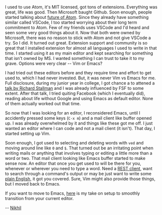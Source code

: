 I used to use Atom, it's MIT licensed, got tons of
extensions. Everything was great, life was good. Then Microsoft baught
Github. Soon enough, people started talking about [future of
Atom](https://news.ycombinator.com/item?id=17258419). Since they
already have something similar called VSCode, I too started worrying
about their long term commitment to Atom. Few of my friends uses
VSCode and I'd heard and seen some very good things about it. Now that
both were owned by Microsoft, there was no reason to stick with Atom
and not give VSCode a try. So I did. It turned out great. Extension
support and community is so great that I installed extension for
almost all languages I used to write in that time. I started using it
as my main editor and kept searching for something that isn't owned by
MS. I wanted something I can trust to take it to my grave. Options
were very clear -- Vim or Emacs?

I had tried out these editors before and they require time and effort
to get used to, which I had never invested. But, it was never Vim vs
Emacs for me. Full disclosure, during my junior year in college, I got
chance a to attened a [talk by Richard
Stallman](https://geekgazette.org/2016/03/richard-stallman/) and I was
already influenced by FSF to some extent. After that talk, I tried
quiting Facebook (which I eventually did), reading about life without
Google and using Emacs as default editor. None of them actually worked
out that time.

So now that I was looking for an editor, I reconsidered Emacs, until I
accidently pressed some keys (`C-x m`) and a mail client like buffer
opened up. I was already overwhelmed by it and things like these got
me off. I just wanted an editor where I can code and not a mail client
(it isn't). That day, I started setting up Vim.

Soon enough, I got used to selecting and deleting words with `ved` and
moving around line like `0` and `$`. That turned out be an irritating
point when writing mails or anything that involves typing or editing a
little more than a word or two. That mail client looking like Emacs
buffer started to make sense now. An editor that once you get used to
will be there for you, whenever or wherever you need to type a
word. Need a [REST client](https://github.com/pashky/restclient.el),
want to search through a command's output or may be just want to write
some [plain English](https://orgmode.org/), it got you covered. Sure,
Vim might also provide those things, but I moved back to Emacs.

If you want to move to Emacs,
[here](/2018/12/15/easy-moving-from-vscode-to-emacs/) is my take on
setup to smoothly transition from your current editor.

--
[Nikhil](https://twitter.com/krsoninikhil)

